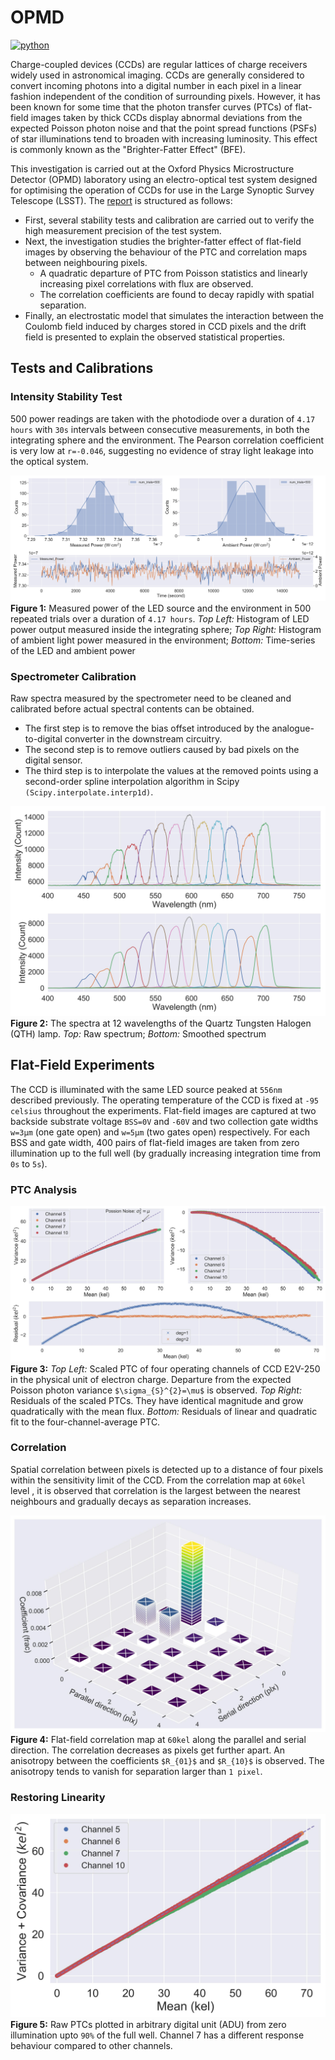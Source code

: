 # OPMD
<p>
    <a href="https://www.python.org/">
    <img src="https://img.shields.io/badge/python-v3-brightgreen.svg" alt="python"></a> &nbsp;
</p>

Charge-coupled devices (CCDs) are regular lattices of charge receivers widely used in astronomical imaging. CCDs are generally considered to convert incoming photons into a digital number in each pixel in a linear fashion independent of the condition of surrounding pixels. However, it has been known for some time that the photon transfer curves (PTCs) of flat-field images taken by thick CCDs display abnormal deviations from the expected Poisson photon noise and that the point spread functions (PSFs) of star illuminations tend to broaden with increasing luminosity. This effect is commonly known as the "Brighter-Fatter Effect" (BFE).

This investigation is carried out at the Oxford Physics Microstructure Detector (OPMD) laboratory using an electro-optical test system designed for optimising the operation of CCDs for use in the Large Synoptic Survey Telescope (LSST). The [report](A16731S1_1024507.pdf) is structured as follows:

* First, several stability tests and calibration are carried out to verify the high measurement precision of the test system.
* Next, the investigation studies the brighter-fatter effect of flat-field images by observing the behaviour of the PTC and correlation maps between neighbouring pixels.
  * A quadratic departure of PTC from Poisson statistics and linearly increasing pixel correlations with flux are observed.
  * The correlation coefficients are found to decay rapidly with spatial separation.
* Finally, an electrostatic model that simulates the interaction between the Coulomb field induced by charges stored in CCD pixels and the drift field is presented to explain the observed statistical properties.

## Tests and Calibrations
### Intensity Stability Test
500 power readings are taken with the photodiode over a duration of `4.17 hours` with `30s` intervals between consecutive measurements, in both the integrating sphere and the environment. The Pearson correlation coefficient is very low at `r=-0.046`, suggesting no evidence of stray light leakage into the optical system. 

![alt text](./__resources__/intensity.jpg?raw=true "Title")
**Figure 1:** Measured power of the LED source and the environment in 500 repeated trials over a duration of `4.17 hours`. *Top Left:* Histogram of LED power output measured inside the integrating sphere; *Top Right:* Histogram of ambient light power measured in the environment; *Bottom:* Time-series of the LED and ambient power


### Spectrometer Calibration
Raw spectra measured by the spectrometer need to be cleaned and calibrated before actual spectral contents can be obtained. 
- The first step is to remove the bias offset introduced by the analogue-to-digital converter in the downstream circuitry. 
- The second step is to remove outliers caused by bad pixels on the digital sensor. 
- The third step is to interpolate the values at the removed points using a second-order spline interpolation algorithm in Scipy `(Scipy.interpolate.interp1d)`.

![alt text](./__resources__/smooth.jpg?raw=true "Title")
**Figure 2:** The spectra at 12 wavelengths of the Quartz Tungsten Halogen (QTH) lamp. *Top:* Raw spectrum; *Bottom:* Smoothed spectrum

## Flat-Field Experiments
The CCD is illuminated with the same LED source peaked at `556nm` described previously. The operating temperature of the CCD is fixed at `-95 celsius` throughout the experiments. Flat-field images are captured at two backside substrate voltage `BSS=0V` and `-60V` and two collection gate widths `w=3μm` (one gate open) and `w=5μm` (two gates open) respectively. For each BSS and gate width, 400 pairs of flat-field images are taken from zero illumination up to the full well (by gradually increasing integration time from `0s` to `5s`).

### PTC Analysis
![alt text](./__resources__/PTC.jpg?raw=true "Title")
**Figure 3:** *Top Left:* Scaled PTC of four operating channels of CCD E2V-250 in the physical unit of electron charge. Departure from the expected Poisson photon variance `$\sigma_{S}^{2}=\mu$` is observed. *Top Right:* Residuals of the scaled PTCs. They have identical magnitude and grow quadratically with the mean flux. *Bottom:* Residuals of linear and quadratic fit to the four-channel-average PTC.

### Correlation
Spatial correlation between pixels is detected up to a distance of four pixels within the sensitivity limit of the CCD. From the correlation map at `60kel` level , it is observed that correlation is the largest between the nearest neighbours and gradually decays as separation increases. 

![alt text](./__resources__/correlation_map.jpg?raw=true "Title")
**Figure 4:** Flat-field correlation map at `60kel` along the parallel and serial direction. The correlation decreases as pixels get further apart. An anisotropy between the coefficients `$R_{01}$` and `$R_{10}$` is observed. The anisotropy tends to vanish for separation larger than `1 pixel`.

### Restoring Linearity
![alt text](./__resources__/PTC_recovered.jpg?raw=true "Title")
**Figure 5:** Raw PTCs plotted in arbitrary digital unit (ADU) from zero illumination upto `90%` of the full well. Channel 7 has a different response behaviour compared to other channels.
